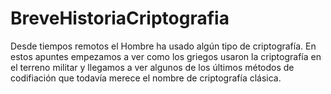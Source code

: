 # BreveHistoriaCriptografia

Desde tiempos remotos el Hombre ha usado algún tipo de criptografía. En estos apuntes empezamos a ver como los griegos usaron la criptografía en el terreno militar y llegamos a ver algunos de los últimos métodos de codifiación que todavía merece el nombre de criptografía clásica.  

